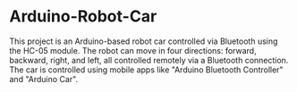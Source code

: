 # Arduino-Robot-Car
This project is an Arduino-based robot car controlled via Bluetooth using the HC-05 module. The robot can move in four directions: forward, backward, right, and left, all controlled remotely via a Bluetooth connection. The car is controlled using mobile apps like "Arduino Bluetooth Controller" and "Arduino Car".
